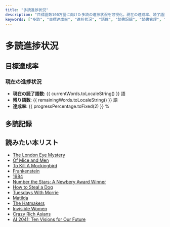 ```yaml
---
title: "多読進捗状況"
description: "目標語数100万語に向けた多読の進捗状況を可視化。現在の達成率、読了語数、残り語数を円グラフで表示し、書籍ごとの詳細な記録も確認できます。"
keywords: ["多読", "目標達成率", "進捗状況", "語数", "読書記録", "読書管理", "読了記録", "読書進捗", "多読グラフ"]
---
```


# 多読進捗状況

## 目標達成率

<Chart :data="chartData" :options="chartOptions" />

### 現在の進捗状況
- **現在の読了語数**: {{ currentWords.toLocaleString() }} 語
- **残り語数**: {{ remainingWords.toLocaleString() }} 語
- **達成率**: {{ progressPercentage.toFixed(2) }} %

## 多読記録


<Table :books="books" />

## 読みたい本リスト

- [The London Eye Mystery](https://amzn.to/3DRwnOd)
- [Of Mice and Men](https://amzn.to/3PzkezL)
- [To Kill A Mockingbird](https://amzn.to/4giNtBK)
- [Frankenstein](https://amzn.to/3CvB4wH)
- [1984](https://amzn.to/3Codh1H)
- [Number the Stars: A Newbery Award Winner](https://amzn.to/3CuF94g)
- [How to Steal a Dog](https://amzn.to/40TZYiX)
- [Tuesdays With Morrie](https://amzn.to/4hEc7hg)
- [Matilda](https://amzn.to/4jIbGES)
- [The Hatmakers](https://amzn.to/4hkxzs4)
- [Invisible Women](https://amzn.to/4hnN0zW)
- [Crazy Rich Asians](https://amzn.to/4gsNUtj)
- [AI 2041: Ten Visions for Our Future](https://amzn.to/3Ei1rXs)



<script setup>
// Markdownから書籍データを解析する関数
function parseBooksFromMarkdown() {
  const rawBooks = `
- title: "Who Was Helen Keller?"
  author: "Gare Thompson"
  completedDate: "2025年1月9日"
  words: 8719

- title: "Who Was Steve Jobs?"
  author: "Pam Pollack"
  completedDate: "2025年1月10日"
  words: 7292

- title: "Diary of a Wimpy Kid #1"
  author: "Jeff Kinney"
  completedDate: "2025年1月16日"
  words: 19784

- title: "Who Was Albert Einstein?"
  author: "Jess Brallier"
  completedDate: "2025年1月17日"
  words: 8922

- title: "Who Was Anne Frank?"
  author: "Ann Abramson"
  completedDate: "2025年1月18日"
  words: 7086

- title: "Who Was Charles Darwin?"
  author: "Deborah Hopkinson"
  completedDate: "2025年1月20日"
  words: 6976

- title: "Diary of a Wimpy Kid #2"
  author: "Jeff Kinney"
  completedDate: "2025年1月21日"
  words: 20165

- title: "Who Was Leonardo da Vinci?"
  author: "Roberta Edwards"
  completedDate: "2025年1月24日"
  words: 8607

- title: "Holes"
  author: "Louis Sachar"
  completedDate: "2025年1月28日"
  words: 47079

- title: "Who was Neil Armstrong?"
  author: "Roberta Edwards"
  completedDate: "2025年1月29日"
  words: 6602

- title: "Harry Potter and the Philosopher's Stone"
  author: "J.K. Rowling"
  completedDate: "2025年2月3日"
  words: 77325

- title: "Harry Potter and the Chamber of Secrets"
  author: "J.K. Rowling"
  completedDate: "2025年2月26日"
  words: 84799
  `;
  return rawBooks
    .trim()
    .split("\n\n")
    .map((entry) => {
      const lines = entry.split("\n");
      return {
        title: lines[0].split(": ")[1].replace(/"/g, ""),
        author: lines[1].split(": ")[1].replace(/"/g, ""),
        completedDate: lines[2].split(": ")[1].replace(/"/g, ""),
        words: parseInt(lines[3].split(": ")[1], 10),
      };
    });
}

// 書籍データを取得
const books = parseBooksFromMarkdown();

// 現在の語数と目標
const currentWords = books.reduce((sum, book) => sum + book.words, 0);
const targetWords = 1000000;
const remainingWords = targetWords - currentWords;

// 達成率（％）
const progressPercentage = (currentWords / targetWords) * 100;

// グラフ用のデータ
const chartData = {
  labels: ['達成済み', '残り'],
  datasets: [
    {
      label: '目標達成率',
      data: [currentWords, remainingWords],
      backgroundColor: ['rgba(75, 192, 192, 0.6)', 'rgba(192, 192, 192, 0.6)'],
      borderColor: ['rgba(75, 192, 192, 1)', 'rgba(192, 192, 192, 1)'],
      borderWidth: 1,
    },
  ],
};

// グラフのオプション
const chartOptions = {
  responsive: true,
  plugins: {
    legend: {
      display: true,
      position: 'top',
    },
    tooltip: {
      callbacks: {
        label: (tooltipItem) => `${tooltipItem.label}: ${tooltipItem.raw.toLocaleString()} 語`,
      },
    },
  },
};
</script>

